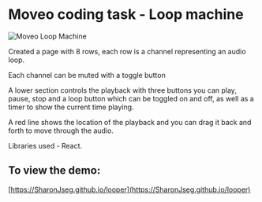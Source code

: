 # Moveo coding task - Loop machine

![Moveo Loop Machine](https://drive.google.com/uc?export=view&id=1DSTgcscy2PHrEN2auW_80ft1N9CdH7J7)

Created a page with 8 rows, each row is a channel representing
an audio loop.

Each channel can be muted with a toggle button

A lower section controls the playback with three buttons
you can play, pause, stop and a loop button which can be toggled on and off, as well as a timer to show the current time playing.

A red line shows the location of the playback and you can drag it back and forth to move through the audio.

Libraries used - React.

## To view the demo:

[https://SharonJseg.github.io/looper](https://SharonJseg.github.io/looper)
